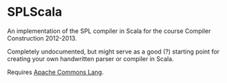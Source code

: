 SPLScala
========
An implementation of the SPL compiler in Scala for the course Compiler Construction 2012-2013.

Completely undocumented, but might serve as a good (?) starting point for creating your own handwritten parser or compiler in Scala.

Requires [Apache Commons Lang](http://commons.apache.org/proper/commons-lang/index.html).